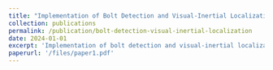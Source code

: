 ```yaml
---
title: "Implementation of Bolt Detection and Visual-Inertial Localization Algorithm for Tightening Tool on SoC FPGA"
collection: publications
permalink: /publication/bolt-detection-visual-inertial-localization
date: 2024-01-01
excerpt: 'Implementation of bolt detection and visual-inertial localization algorithm for tightening tool on SoC FPGA.'
paperurl: '/files/paper1.pdf'
---
```

